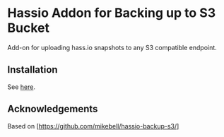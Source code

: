 # Hassio Addon for Backing up to S3 Bucket

Add-on for uploading hass.io snapshots to any S3 compatible endpoint.

## Installation

See [here](https://github.com/wannes-ds/hassio-backup-s3/blob/master/backup-s3/README.md).

## Acknowledgements

Based on [https://github.com/mikebell/hassio-backup-s3/]
